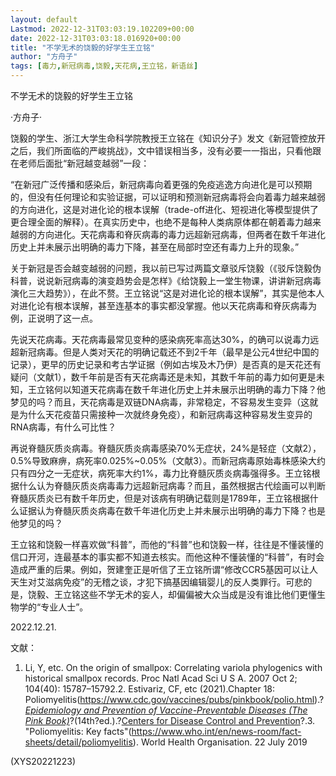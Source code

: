 ```yaml
---
layout: default
Lastmod: 2022-12-31T03:03:19.102209+00:00
date: 2022-12-31T03:03:18.016920+00:00
title: "不学无术的饶毅的好学生王立铭"
author: "方舟子"
tags: [毒力,新冠病毒,饶毅,天花病,王立铭，新语丝]
---
```


不学无术的饶毅的好学生王立铭

·方舟子·

饶毅的学生、浙江大学生命科学院教授王立铭在《知识分子》发文《新冠管控放开之后，我们所面临的严峻挑战》，文中错误相当多，没有必要一一指出，只看他跟在老师后面批“新冠越变越弱”一段：

“在新冠广泛传播和感染后，新冠病毒向着更强的免疫逃逸方向进化是可以预期的，但没有任何理论和实验证据，可以证明和预测新冠病毒将会向着毒力越来越弱的方向进化，这是对进化论的根本误解（trade-off进化、短视进化等模型提供了更合理全面的解释）。在真实历史中，也绝不是每种人类病原体都在朝着毒力越来越弱的方向进化。天花病毒和脊灰病毒的毒力远超新冠病毒，但两者在数千年进化历史上并未展示出明确的毒力下降，甚至在局部时空还有毒力上升的现象。”

关于新冠是否会越变越弱的问题，我以前已写过两篇文章驳斥饶毅（《驳斥饶毅伪科普，说说新冠病毒的演变趋势会是怎样》《给饶毅上一堂生物课，讲讲新冠病毒演化三大趋势》），在此不赘。王立铭说“这是对进化论的根本误解”，其实是他本人对进化论有根本误解，甚至连基本的事实都没掌握。他以天花病毒和脊灰病毒为例，正说明了这一点。

先说天花病毒。天花病毒最常见变种的感染病死率高达30%，的确可以说毒力远超新冠病毒。但是人类对天花的明确记载还不到2千年（最早是公元4世纪中国的记录），更早的历史记录和考古学证据（例如古埃及木乃伊）是否真的是天花还有疑问（文献1），数千年前是否有天花病毒还是未知，其数千年前的毒力如何更是未知，王立铭何以知道天花病毒在数千年进化历史上并未展示出明确的毒力下降？他梦见的吗？而且，天花病毒是双链DNA病毒，非常稳定，不容易发生变异（这就是为什么天花疫苗只需接种一次就终身免疫），和新冠病毒这种容易发生变异的RNA病毒，有什么可比性？

再说脊髓灰质炎病毒。脊髓灰质炎病毒感染70%无症状，24%是轻症（文献2），0.5%导致麻痹，病死率0.025%~0.05%（文献3）。而新冠病毒原始毒株感染大约只有四分之一无症状，病死率大约1%，毒力比脊髓灰质炎病毒强得多。王立铭根据什么认为脊髓灰质炎病毒毒力远超新冠病毒？而且，虽然根据古代绘画可以判断脊髓灰质炎已有数千年历史，但是对该病有明确记载则是1789年，王立铭根据什么证据认为脊髓灰质炎病毒在数千年进化历史上并未展示出明确的毒力下降？也是他梦见的吗？

王立铭和饶毅一样喜欢做“科普”，而他的“科普”也和饶毅一样，往往是不懂装懂的信口开河，连最基本的事实都不知道去核实。而他这种不懂装懂的“科普”，有时会造成严重的后果。例如，贺建奎正是听信了王立铭所谓“修改CCR5基因可以让人天生对艾滋病免疫”的无稽之谈，才犯下搞基因编辑婴儿的反人类罪行。可悲的是，饶毅、王立铭这些不学无术的妄人，却偏偏被大众当成是没有谁比他们更懂生物学的“专业人士”。

2022.12.21.

文献：

1. Li, Y, etc. On the origin of smallpox: Correlating variola phylogenics with historical smallpox records. Proc Natl Acad Sci U S A. 2007 Oct 2; 104(40): 15787–15792.2. Estivariz, CF, etc (2021).Chapter 18: Poliomyelitis(https://www.cdc.gov/vaccines/pubs/pinkbook/polio.html).?*[Epidemiology and Prevention of Vaccine-Preventable Diseases (The Pink Book)](https://www.cdc.gov/vaccines/pubs/pinkbook/index.html)*?(14th?ed.).?[Centers for Disease Control and Prevention](https://en.m.wikipedia.org/wiki/Centers_for_Disease_Control_and_Prevention)?.3. "Poliomyelitis: Key facts"(https://www.who.int/en/news-room/fact-sheets/detail/poliomyelitis). World Health Organisation. 22 July 2019

(XYS20221223)

